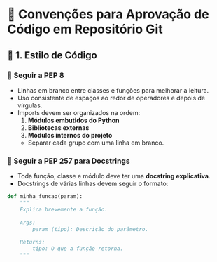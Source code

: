 # 📜 Convenções para Aprovação de Código em Repositório Git

## 📌 1. Estilo de Código

### 📖 Seguir a PEP 8
* Linhas em branco entre classes e funções para melhorar a leitura.
* Uso consistente de espaços ao redor de operadores e depois de vírgulas.
* Imports devem ser organizados na ordem:
   1. **Módulos embutidos do Python**
   2. **Bibliotecas externas**
   3. **Módulos internos do projeto**
   * Separar cada grupo com uma linha em branco.

### 📖 Seguir a PEP 257 para Docstrings
* Toda função, classe e módulo deve ter uma **docstring explicativa**.
* Docstrings de várias linhas devem seguir o formato:

```python
def minha_funcao(param):
    """
    Explica brevemente a função.
    
    Args:
        param (tipo): Descrição do parâmetro.
    
    Returns:
        tipo: O que a função retorna.
    """
```
